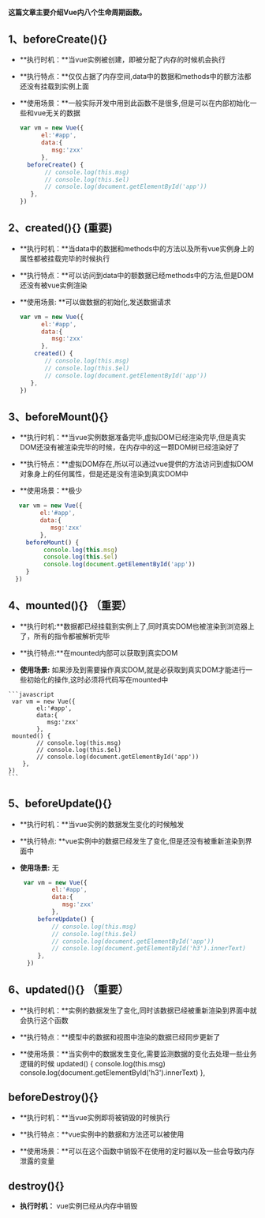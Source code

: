 #### 这篇文章主要介绍Vue内八个生命周期函数。


## 1、beforeCreate(){}

  - **执行时机：**当vue实例被创建，即被分配了内存的时候机会执行

  - **执行特点：**仅仅占据了内存空间,data中的数据和methods中的额方法都还没有挂载到实例上面

  - **使用场景：**一般实际开发中用到此函数不是很多,但是可以在内部初始化一些和vue无关的数据

    ```javascript
    var vm = new Vue({
          el:'#app',
          data:{
             msg:'zxx'
          },
      beforeCreate() {
           // console.log(this.msg)
           // console.log(this.$el)
           // console.log(document.getElementById('app'))
       },
    })

    ```


## 2、created(){} (重要)

  - **执行时机：**当data中的数据和methods中的方法以及所有vue实例身上的属性都被挂载完毕的时候执行

  - **执行特点：**可以访问到data中的额数据已经methods中的方法,但是DOM还没有被vue实例渲染

  - **使用场景: **可以做数据的初始化,发送数据请求
        
    ```javascript
    var vm = new Vue({
          el:'#app',
          data:{
             msg:'zxx'
          },
        created() {
           // console.log(this.msg)
           // console.log(this.$el)
           // console.log(document.getElementById('app'))
       },
    })
    ```

## 3、beforeMount(){}
 
  -  **执行时机：**当vue实例数据准备完毕,虚拟DOM已经渲染完毕,但是真实DOM还没有被渲染完毕的时候，在内存中的这一颗DOM树已经渲染好了

  -  **执行特点：**虚拟DOM存在,所以可以通过vue提供的方法访问到虚拟DOM对象身上的任何属性，但是还是没有渲染到真实DOM中
   
  -  **使用场景：**极少
  
   ```javascript
      var vm = new Vue({
            el:'#app',
            data:{
               msg:'zxx'
            },
        beforeMount() {
             console.log(this.msg)
             console.log(this.$el)
             console.log(document.getElementById('app'))
        }
     })

   ```

## 4、mounted(){} （重要）

   - **执行时机:**数据都已经挂载到实例上了,同时真实DOM也被渲染到浏览器上了，所有的指令都被解析完毕
   
   - **执行特点:**在mounted内部可以获取到真实DOM
   
   - **使用场景:** 如果涉及到需要操作真实DOM,就是必获取到真实DOM才能进行一些初始化的操作,这时必须将代码写在mounted中
       
    ```javascript
     var vm = new Vue({
            el:'#app',
            data:{
               msg:'zxx'
            },
     mounted() {
            // console.log(this.msg)
            // console.log(this.$el)
            // console.log(document.getElementById('app'))
        },
    })
    ```
## 5、beforeUpdate(){}

 - **执行时机：**当vue实例的数据发生变化的时候触发
 
 - **执行特点: **vue实例中的数据已经发生了变化,但是还没有被重新渲染到界面中

 - **使用场景:** 无

   ```javascript
    var vm = new Vue({
            el:'#app',
            data:{
               msg:'zxx'
            },
        beforeUpdate() {
            // console.log(this.msg)
            // console.log(this.$el)
            // console.log(document.getElementById('app'))
            // console.log(document.getElementById('h3').innerText)
        },
     })
   ```

## 6、updated(){}  （重要）

  - **执行时机：**实例的数据发生了变化,同时该数据已经被重新渲染到界面中就会执行这个函数
   
  - **执行特点：**模型中的数据和视图中渲染的数据已经同步更新了
  
  - **使用场景：**当实例中的数据发生变化,需要监测数据的变化去处理一些业务逻辑的时候
        updated() {
            console.log(this.msg)
            console.log(document.getElementById('h3').innerText)
        },


## beforeDestroy(){}

  - **执行时机：**当vue实例即将被销毁的时候执行

  - **执行特点：**vue实例中的数据和方法还可以被使用

  - **使用场景：**可以在这个函数中销毁不在使用的定时器以及一些会导致内存泄露的变量


## destroy(){} 

  - **执行时机：** vue实例已经从内存中销毁